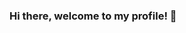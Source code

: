 ### Hi there, welcome to my profile! 👋

<!--
**deborahregina/deborahregina** is a ✨ _special_ ✨ repository because its `README.md` (this file) appears on your GitHub profile.


- :desktop_computer: I’m currently working as a Software Developer intern at DBC Company.
- :chart_with_upwards_trend: I’m currently studying Data Science at UNINTER
- 🤔 I’m looking for help with my career as a Developer.
- 📫 Fell free to connect with me on [Linkedin](https://www.linkedin.com/in/deborah-regina-silveira-163619211/).
- 😄 Languages: I speak portuguese, english and I'm learning german.
- :octocat: Fun fact: I am also a Chemistry undergrad interested in Physical-Chemistry and Computacional Chemistry.
-->

